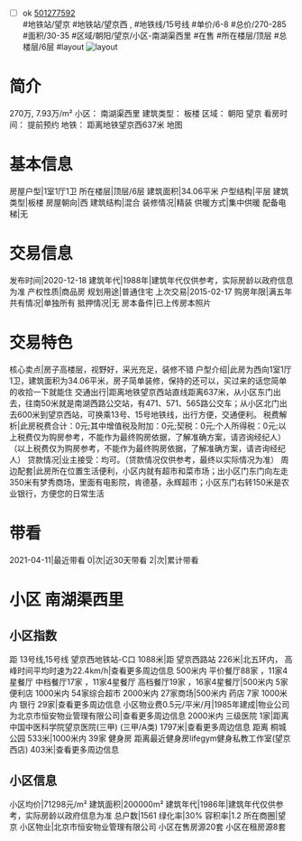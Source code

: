 - [ ] ok [501277592](https://bj.5i5j.com/ershoufang/501277592.html)  
 #地铁站/望京 #地铁站/望京西 ,  #地铁线/15号线
#单价/6-8 #总价/270-285 #面积/30-35   #区域/朝阳/望京/小区-南湖渠西里 #在售 #所在楼层/顶层 #总楼层/6层 #layout 
![layout](http://image2a.5i5j.com/bdir/layout/100664.jpg_P5.jpg) 
# 简介 
 270万,  7.93万/m² 
小区： 南湖渠西里
建筑类型： 板楼
区域： 朝阳 望京
看房时间： 提前预约
地铁： 距离地铁望京西637米 地图
# 基本信息 
 房屋户型|1室1厅1卫
所在楼层|顶层/6层
建筑面积|34.06平米
户型结构|平层
建筑类型|板楼
房屋朝向|西
建筑结构|混合
装修情况|精装
供暖方式|集中供暖
配备电梯|无
# 交易信息 
 发布时间|2020-12-18
建筑年代|1988年|建筑年代仅供参考，实际房龄以政府信息为准
产权性质|商品房
规划用途|普通住宅
上次交易|2015-02-17
购房年限|满五年
共有情况|单独所有
抵押情况|无
房本备件|已上传房本照片
# 交易特色 
 核心卖点|房子高楼层，视野好，采光充足，装修不错
户型介绍|此房为西向1室1厅1卫，建筑面积为34.06平米，房子简单装修，保持的还可以，买过来的话您简单的收拾一下就能住
交通出行|距离地铁望京西站直线距离637米，从小区东门出去，往南50米就是南湖西路公交站，有471、571、565路公交车；从小区北门出去600米到望京西站，可换乘13号、15号地铁线，出行方便，交通便利。
税费解析|此房税费合计：0元;其中增值税及附加：0元;契税：0元;个人所得税：0元;以上税费仅为购房参考，不能作为最终购房依据，了解准确方案，请咨询经纪人）（以上税费仅为购房参考，不能作为最终购房依据，了解准确方案，请咨询经纪人）
贷款情况|业主接受：均可。（贷款情况仅供参考，最终以实际情况为准）
周边配套|此房所在位置生活便利，小区内就有超市和菜市场；出小区门东门向左走350米有梦秀商场，里面有电影院，肯德基，永辉超市；小区东门右转150米是农业银行，方便您的日常生活
# 带看 
 2021-04-11|最近带看	 0|次|近30天带看	 2|次|累计带看
# 小区 南湖渠西里
## 小区指数 
 距 13号线,15号线 望京西地铁站-C口 1088米|距 望京西路站 226米|北五环内， 高峰时间平均时速为22.4km/h|查看更多周边信息
500米内 平价餐厅88家 ，11家4星餐厅
中档餐厅17家 ，11家4星餐厅
高档餐厅19家 ，16家4星餐厅|500米内 5家便利店
1000米内 54家综合超市
2000米内 27家商场|500米内 药店 7家
1000米内 银行 29家|查看更多周边信息
小区物业费0.5元/平米/月|1985年建成|物业公司为北京市恒安物业管理有限公司|查看更多周边信息
2000米内 三级医院 1家|距离 中国中医科学院望京医院(三甲) (三甲/A类) 1797米|查看更多周边信息
距离 桐城公园 533米|1000米内 39家 健身房
距离最近健身房lifegym健身私教工作室(望京西店) 403米|查看更多周边信息
## 小区信息 
 小区均价|71298元/m²
建筑面积|200000m²
建筑年代|1986年|建筑年代仅供参考，实际房龄以政府信息为准
总户数|1561
绿化率|30%
容积率|1.2
所在商圈|望京
小区物业|北京市恒安物业管理有限公司
小区在售房源20套
小区在租房源8套

